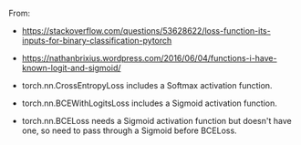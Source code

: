 From:

- https://stackoverflow.com/questions/53628622/loss-function-its-inputs-for-binary-classification-pytorch
- https://nathanbrixius.wordpress.com/2016/06/04/functions-i-have-known-logit-and-sigmoid/

- torch.nn.CrossEntropyLoss includes a Softmax activation function.
- torch.nn.BCEWithLogitsLoss includes a Sigmoid activation function.
- torch.nn.BCELoss needs a Sigmoid activation function but doesn't have one, so need to pass through a Sigmoid before BCELoss.